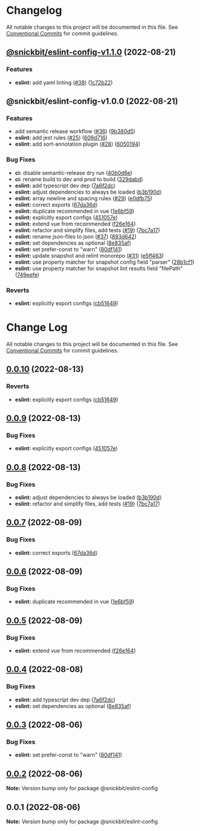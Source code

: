 # Changelog

All notable changes to this project will be documented in this file. See
[Conventional Commits](https://conventionalcommits.org) for commit guidelines.

## [@snickbit/eslint-config-v1.1.0](https://github.com/snickbit/configs/compare/@snickbit/eslint-config-v1.0.0...@snickbit/eslint-config-v1.1.0) (2022-08-21)


### Features

* **eslint:** add yaml linting ([#38](https://github.com/snickbit/configs/issues/38)) ([1c72b22](https://github.com/snickbit/configs/commit/1c72b22a696bf88dfcc34a7b9267d262eb1ae000))

## @snickbit/eslint-config-v1.0.0 (2022-08-21)


### Features

* add semantic release workflow ([#36](https://github.com/snickbit/configs/issues/36)) ([9b380d5](https://github.com/snickbit/configs/commit/9b380d517b5caed2245bff29b81a2529d0a4d786))
* **eslint:** add jest rules ([#25](https://github.com/snickbit/configs/issues/25)) ([609d716](https://github.com/snickbit/configs/commit/609d71650bfd9b9a7fe211bfe07118b9ffc56565))
* **eslint:** add sort-annotation plugin ([#28](https://github.com/snickbit/configs/issues/28)) ([6050194](https://github.com/snickbit/configs/commit/6050194c6fdc768b75e2d7c89f26b7708ba4629b))


### Bug Fixes

* **ci:** disable semantic-release dry run ([40b0d6e](https://github.com/snickbit/configs/commit/40b0d6e6f9addefd23faab06841f7aa1a4c92814))
* **ci:** rename build to dev and prod to build ([329dabd](https://github.com/snickbit/configs/commit/329dabd1e82d1efb19283c76935643efaffddc21))
* **eslint:** add typescript dev dep ([7a6f2dc](https://github.com/snickbit/configs/commit/7a6f2dcce8320f2885b13767bbc70f5237f2fa84))
* **eslint:** adjust dependencies to always be loaded ([b3b190d](https://github.com/snickbit/configs/commit/b3b190dbf9cdb29902842234b8691a1efd74b2b8))
* **eslint:** array newline and spacing rules ([#29](https://github.com/snickbit/configs/issues/29)) ([e0dfb75](https://github.com/snickbit/configs/commit/e0dfb7562a3ea6c450d5cc5e591f98cae4a4256c))
* **eslint:** correct exports ([67da36d](https://github.com/snickbit/configs/commit/67da36dcb54b19710f7f3056d1cc09d5af7c9844))
* **eslint:** duplicate recommended in vue ([1e6bf59](https://github.com/snickbit/configs/commit/1e6bf5986b0967a1bf3eff528f101f3f0e62bd07))
* **eslint:** explicitly export configs ([451057e](https://github.com/snickbit/configs/commit/451057e2ef2c7912cb239ad18a04ddf62bdb4272))
* **eslint:** extend vue from recommended ([f26e164](https://github.com/snickbit/configs/commit/f26e164728eb911af666f602e7bd14c5facf82ae))
* **eslint:** refactor and simplify files, add tests ([#19](https://github.com/snickbit/configs/issues/19)) ([7bc7a17](https://github.com/snickbit/configs/commit/7bc7a17216eb9d1387ec3dffa267057269f513c8))
* **eslint:** rename json-files to json ([#37](https://github.com/snickbit/configs/issues/37)) ([893d642](https://github.com/snickbit/configs/commit/893d642e053edad2fd545305f23fd3c1e6b2e436))
* **eslint:** set dependencies as optional ([8e835af](https://github.com/snickbit/configs/commit/8e835afc27c4240609b415322611a5b9aa1e834a))
* **eslint:** set prefer-const to "warn" ([80df141](https://github.com/snickbit/configs/commit/80df141785901e567aae0736819b8d3c22b09c45))
* **eslint:** update snapshot and relint monorepo ([#31](https://github.com/snickbit/configs/issues/31)) ([e5ff463](https://github.com/snickbit/configs/commit/e5ff463d59045acaa45f8423e122b55092350204))
* **eslint:** use property matcher for snapshot config field "parser" ([28b1cf1](https://github.com/snickbit/configs/commit/28b1cf13cf85d6bbfa11e71cb8175c743d3db8a4))
* **eslint:** use property matcher for snapshot lint results field "filePath" ([749eefe](https://github.com/snickbit/configs/commit/749eefeeb79e3de16ced9a8fa75c84b239dbae1a))


### Reverts

* **eslint:** explicitly export configs ([cb51649](https://github.com/snickbit/configs/commit/cb516499247ea2c871c946d647665e02e36be50b))

# Change Log

All notable changes to this project will be documented in this file.
See [Conventional Commits](https://conventionalcommits.org) for commit guidelines.

## [0.0.10](https://github.com/snickbit/configs/compare/@snickbit/eslint-config@0.0.9...@snickbit/eslint-config@0.0.10) (2022-08-13)

### Reverts

* **eslint:** explicitly export configs ([cb51649](https://github.com/snickbit/configs/commit/cb516499247ea2c871c946d647665e02e36be50b))

## [0.0.9](https://github.com/snickbit/configs/compare/@snickbit/eslint-config@0.0.8...@snickbit/eslint-config@0.0.9) (2022-08-13)

### Bug Fixes

* **eslint:** explicitly export configs ([451057e](https://github.com/snickbit/configs/commit/451057e2ef2c7912cb239ad18a04ddf62bdb4272))

## [0.0.8](https://github.com/snickbit/configs/compare/@snickbit/eslint-config@0.0.7...@snickbit/eslint-config@0.0.8) (2022-08-13)

### Bug Fixes

* **eslint:** adjust dependencies to always be loaded ([b3b190d](https://github.com/snickbit/configs/commit/b3b190dbf9cdb29902842234b8691a1efd74b2b8))
* **eslint:** refactor and simplify files, add tests ([#19](https://github.com/snickbit/configs/issues/19)) ([7bc7a17](https://github.com/snickbit/configs/commit/7bc7a17216eb9d1387ec3dffa267057269f513c8))

## [0.0.7](https://github.com/snickbit/configs/compare/@snickbit/eslint-config@0.0.6...@snickbit/eslint-config@0.0.7) (2022-08-09)

### Bug Fixes

* **eslint:** correct exports ([67da36d](https://github.com/snickbit/configs/commit/67da36dcb54b19710f7f3056d1cc09d5af7c9844))

## [0.0.6](https://github.com/snickbit/configs/compare/@snickbit/eslint-config@0.0.5...@snickbit/eslint-config@0.0.6) (2022-08-09)

### Bug Fixes

* **eslint:** duplicate recommended in vue ([1e6bf59](https://github.com/snickbit/configs/commit/1e6bf5986b0967a1bf3eff528f101f3f0e62bd07))

## [0.0.5](https://github.com/snickbit/configs/compare/@snickbit/eslint-config@0.0.4...@snickbit/eslint-config@0.0.5) (2022-08-09)

### Bug Fixes

* **eslint:** extend vue from recommended ([f26e164](https://github.com/snickbit/configs/commit/f26e164728eb911af666f602e7bd14c5facf82ae))

## [0.0.4](https://github.com/snickbit/configs/compare/@snickbit/eslint-config@0.0.3...@snickbit/eslint-config@0.0.4) (2022-08-08)

### Bug Fixes

* **eslint:** add typescript dev dep ([7a6f2dc](https://github.com/snickbit/configs/commit/7a6f2dcce8320f2885b13767bbc70f5237f2fa84))
* **eslint:** set dependencies as optional ([8e835af](https://github.com/snickbit/configs/commit/8e835afc27c4240609b415322611a5b9aa1e834a))

## [0.0.3](https://github.com/snickbit/shareable-configs/compare/@snickbit/eslint-config@0.0.2...@snickbit/eslint-config@0.0.3) (2022-08-06)

### Bug Fixes

* **eslint:** set prefer-const to "warn" ([80df141](https://github.com/snickbit/shareable-configs/commit/80df141785901e567aae0736819b8d3c22b09c45))

## [0.0.2](https://github.com/snickbit/shareable-configs/compare/@snickbit/eslint-config@0.0.1...@snickbit/eslint-config@0.0.2) (2022-08-06)

**Note:** Version bump only for package @snickbit/eslint-config

## 0.0.1 (2022-08-06)

**Note:** Version bump only for package @snickbit/eslint-config
